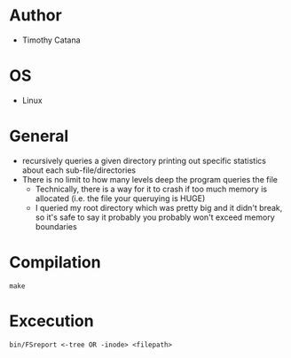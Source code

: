# Author 
- Timothy Catana

# OS
- Linux

# General 
- recursively queries a given directory printing out specific statistics about each sub-file/directories
- There is no limit to how many levels deep the program queries the file
    * Technically, there is a way for it to crash if too much memory is allocated (i.e. the file your queruying is HUGE)
    * I queried my root directory which was pretty big and it didn't break, so it's safe to say it probably you probably won't exceed memory boundaries

# Compilation
`make`

# Excecution
`bin/FSreport <-tree OR -inode> <filepath>`